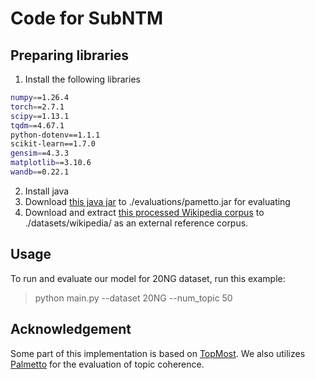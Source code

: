 # Code for SubNTM

## Preparing libraries
1. Install the following libraries
```bash
numpy==1.26.4
torch==2.7.1
scipy==1.13.1
tqdm==4.67.1
python-dotenv==1.1.1
scikit-learn==1.7.0
gensim==4.3.3
matplotlib==3.10.6
wandb==0.22.1
```
2. Install java
3. Download [this java jar](https://hobbitdata.informatik.uni-leipzig.de/homes/mroeder/palmetto/palmetto-0.1.0-jar-with-dependencies.jar) to ./evaluations/pametto.jar for evaluating
4. Download and extract [this processed Wikipedia corpus](https://hobbitdata.informatik.uni-leipzig.de/homes/mroeder/palmetto/Wikipedia_bd.zip) to ./datasets/wikipedia/ as an external reference corpus.

## Usage
To run and evaluate our model for 20NG dataset, run this example:
> python main.py --dataset 20NG --num_topic 50

## Acknowledgement
Some part of this implementation is based on [TopMost](https://github.com/BobXWu/TopMost). We also utilizes [Palmetto](https://github.com/dice-group/Palmetto) for the evaluation of topic coherence.
